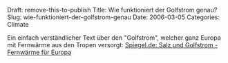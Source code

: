 Draft: remove-this-to-publish
Title: Wie funktioniert der Golfstrom genau?
Slug: wie-funktioniert-der-golfstrom-genau
Date: 2006-03-05
Categories: Climate

Ein einfach verständlicher Text über den "Golfstrom", welcher ganz Europa mit Fernwärme aus den Tropen versorgt: [Spiegel.de: Salz und Golfstrom - Fernwärme für Europa](http://www.spiegel.de/wissenschaft/erde/0,1518,399683,00.html)
